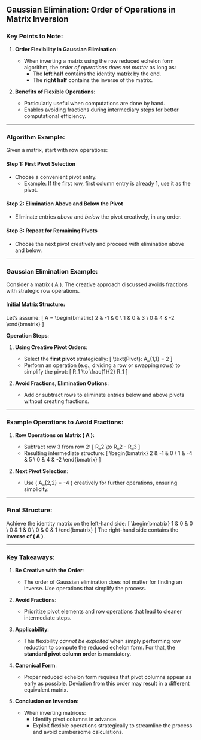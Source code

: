 ## Gaussian Elimination: Order of Operations in Matrix Inversion

### Key Points to Note:
1. **Order Flexibility in Gaussian Elimination**:
   - When inverting a matrix using the row reduced echelon form algorithm, the *order of operations does not matter* as long as:
     - The **left half** contains the identity matrix by the end.
     - The **right half** contains the inverse of the matrix.

2. **Benefits of Flexible Operations**:
   - Particularly useful when computations are done by hand.
   - Enables avoiding fractions during intermediary steps for better computational efficiency.

---

### Algorithm Example:

Given a matrix, start with row operations:

#### Step 1: First Pivot Selection
- Choose a convenient pivot entry.
  - Example: If the first row, first column entry is already 1, use it as the pivot.

#### Step 2: Elimination Above and Below the Pivot
- Eliminate entries *above* and *below* the pivot creatively, in any order.

#### Step 3: Repeat for Remaining Pivots
- Choose the next pivot creatively and proceed with elimination above and below.

---

### Gaussian Elimination Example:

Consider a matrix \( A \). The creative approach discussed avoids fractions with strategic row operations.

#### Initial Matrix Structure:
Let’s assume:
\[
A = 
\begin{bmatrix}
2 & -1 & 0 \\
1 & 0 & 3 \\
0 & 4 & -2
\end{bmatrix}
\]

**Operation Steps**:

1. **Using Creative Pivot Orders**:
   - Select the **first pivot** strategically:
     \[
     \text{Pivot}: A_{1,1} = 2
     \]
   - Perform an operation (e.g., dividing a row or swapping rows) to simplify the pivot:
     \[
     R_1 \to \frac{1}{2} R_1
     \]

2. **Avoid Fractions, Elimination Options**:
   - Add or subtract rows to eliminate entries below and above pivots without creating fractions.

---

### Example Operations to Avoid Fractions:

1. **Row Operations on Matrix \( A \):**
   - Subtract row 3 from row 2:
     \[
     R_2 \to R_2 - R_3
     \]
   - Resulting intermediate structure:
     \[
     \begin{bmatrix}
     2 & -1 & 0 \\
     1 & -4 & 5 \\
     0 & 4 & -2
     \end{bmatrix}
     \]

2. **Next Pivot Selection**:
   - Use \( A_{2,2} = -4 \) creatively for further operations, ensuring simplicity.

---

### Final Structure:

Achieve the identity matrix on the left-hand side:
\[
\begin{bmatrix}
1 & 0 & 0 \\
0 & 1 & 0 \\
0 & 0 & 1
\end{bmatrix}
\]
The right-hand side contains the **inverse of \( A \)**.

---

### Key Takeaways:

1. **Be Creative with the Order**:
   - The order of Gaussian elimination does not matter for finding an inverse. Use operations that simplify the process.

2. **Avoid Fractions**:
   - Prioritize pivot elements and row operations that lead to cleaner intermediate steps.

3. **Applicability**:
   - This flexibility *cannot be exploited* when simply performing row reduction to compute the reduced echelon form. For that, the **standard pivot column order** is mandatory.

4. **Canonical Form**:
   - Proper reduced echelon form requires that pivot columns appear as early as possible. Deviation from this order may result in a different equivalent matrix.

5. **Conclusion on Inversion**:
   - When inverting matrices:
     - Identify pivot columns in advance.
     - Exploit flexible operations strategically to streamline the process and avoid cumbersome calculations.